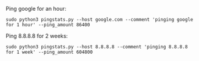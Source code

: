 Ping google for an hour:

    sudo python3 pingstats.py --host google.com --comment 'pinging google for 1 hour' --ping_amount 86400
    
Ping 8.8.8.8 for 2 weeks:

    sudo python3 pingstats.py --host 8.8.8.8 --comment 'pinging 8.8.8.8 for 1 week' --ping_amount 604800